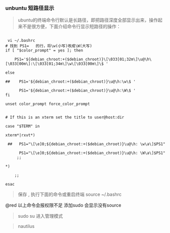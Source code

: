 ### unbuntu 短路径显示

> ubuntu的终端命令行默认是长路径，即把路径深度全部显示出来，操作起来不是很方便，下面介绍命令行显示短路径的操作：
``` shell

 vi ~/.bashrc
# 找到 PS1=   的行，将\w(小写)改成\W(大写)
if [ "$color_prompt" = yes ]; then

    PS1='${debian_chroot:+($debian_chroot)}\[\033[01;32m\]\u@\h\[\033[00m\]:\[\033[01;34m\]\w\[\033[00m\]\$ '

else

##    PS1='${debian_chroot:+($debian_chroot)}\u@\h:\w\$ '

      PS1='${debian_chroot:+($debian_chroot)}\u@\h:\W\$ '
fi

unset color_prompt force_color_prompt
```

``` shell

# If this is an xterm set the title to user@host:dir

case "$TERM" in

xterm*|rxvt*)

 ##   PS1="\[\e]0;${debian_chroot:+($debian_chroot)}\u@\h: \w\a\]$PS1"

      PS1="\[\e]0;${debian_chroot:+($debian_chroot)}\u@\h: \W\a\]$PS1"
     ;;

*)

    ;;

esac
```

> 保存 , 执行下面的命令或重启终端
source ~/.bashrc

@red
以上命令会报权限不足 添加sudo 会显示没有source 

>sudo su 进入管理模式

> nautilus


<DotLine/>